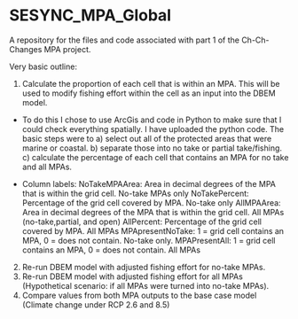 # SESYNC_MPA_Global
A repository for the files and code associated with part 1 of the Ch-Ch-Changes MPA project. 

Very basic outline: 
1) Calculate the proportion of each cell that is within an MPA. This will be used to modify fishing effort within the cell as an input into the DBEM model. 
  - To do this I chose to use ArcGis and code in Python to make sure that I could check everything spatially. I have uploaded     the python code. The basic steps were to a) select out all of the protected areas that were marine or coastal. b) separate     those into no take or partial take/fishing. c) calculate the percentage of each cell that contains an MPA for no take and     all MPAs.
  
  - Column labels: 
    NoTakeMPAArea:    Area in decimal degrees of the MPA that is within the grid cell. No-take MPAs only
    NoTakePercent:    Percentage of the grid cell covered by MPA. No-take only
    AllMPAArea:    Area in decimal degrees of the MPA that is within the grid cell. All MPAs (no-take,partial, and open)
    AllPercent:       Percentage of the grid cell covered by MPA. All MPAs
    MPApresentNoTake:	1 = grid cell contains an MPA, 0 = does not contain. No-take only. 
    MPAPresentAll:    1 = grid cell contains an MPA, 0 = does not contain. All MPAs 

2) Re-run DBEM model with adjusted fishing effort for no-take MPAs.
3) Re-run DBEM model with adjusted fishing effort for all MPAs (Hypothetical scenario: if all MPAs were turned into no-take MPAs). 
4) Compare values from both MPA outputs to the base case model (Climate change under RCP 2.6 and 8.5) 
